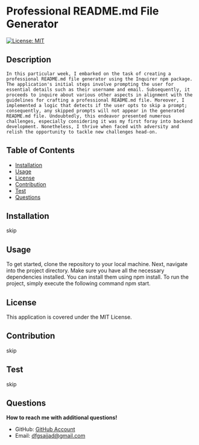 # Professional README.md File Generator

[![License: MIT](https://img.shields.io/badge/License-MIT-yellow.svg)](https://opensource.org/licenses/MIT)

## Description 
    In this particular week, I embarked on the task of creating a professional README.md file generator using the Inquirer npm package. The application's initial steps involve prompting the user for essential details such as their username and email. Subsequently, it proceeds to inquire about various other aspects in alignment with the guidelines for crafting a professional README.md file. Moreover, I implemented a logic that detects if the user opts to skip a prompt; consequently, any skipped prompts will not appear in the generated README.md file. Undoubtedly, this endeavor presented numerous challenges, especially considering it was my first foray into backend development. Nonetheless, I thrive when faced with adversity and relish the opportunity to tackle new challenges head-on.
    

## Table of Contents

- [Installation](#installation)
- [Usage](#usage)
- [License](#license)
- [Contribution](#contribution)
- [Test](#test)
- [Questions](#questions)

## Installation
skip
    

## Usage
To get started, clone the repository to your local machine. Next, navigate into the project directory. Make sure you have all the necessary dependencies installed. You can install them using npm install. To run the project, simply execute the following command npm start.
    


## License
This application is covered under the MIT License.

## Contribution
skip


## Test
skip


## Questions

**How to reach me with additional questions!** 

- GitHub: [GitHub Account](https://github.com/sajjadalgburi)
- Email: dfgsajjad@gmail.com

